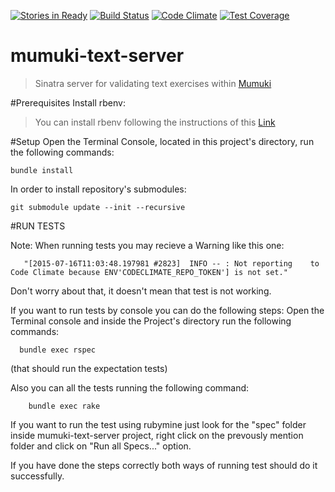 
[![Stories in Ready](https://badge.waffle.io/mumuki/mumuki-text-server.png?label=ready&title=Ready)](https://waffle.io/mumuki/mumuki-text-server)
[![Build Status](https://travis-ci.org/mumuki/mumuki-text-server.svg?branch=master)](https://travis-ci.org/mumuki/mumuki-text-server)
[![Code Climate](https://codeclimate.com/github/mumuki/mumuki-text-server/badges/gpa.svg)](https://codeclimate.com/github/mumuki/mumuki-text-server)
[![Test Coverage](https://codeclimate.com/github/mumuki/mumuki-text-server/badges/coverage.svg)](https://codeclimate.com/github/mumuki/mumuki-text-server/coverage)

# mumuki-text-server
> Sinatra server for validating text exercises within [Mumuki](http://github.com/mumuki)

#Prerequisites
  Install rbenv:

>You can install rbenv following the instructions of this [Link](http://uqbar-wiki.org/index.php?title=Gu%C3%ADa_de_Instalaci%C3%B3n_de_Ruby)

#Setup
 Open  the Terminal Console, located in this project's
 directory, run the following commands:

	bundle install

In order to install repository's submodules:

	git submodule update --init --recursive


#RUN TESTS

Note: When running tests you may recieve a Warning like this one:

`	"[2015-07-16T11:03:48.197981 #2823]  INFO -- : Not reporting 	to Code Climate because ENV'CODECLIMATE_REPO_TOKEN'] is not set."`

  Don't worry about that, it doesn't mean that test is not working.


If you want to run tests by console you can do the following steps:
	Open the Terminal console and inside the Project's directory 		run the following commands:

	  bundle exec rspec

(that should run the expectation tests)

Also you can all the tests running the following command:

	 	bundle exec rake

If you want to run the test using rubymine just look for the "spec" 	  folder inside mumuki-text-server project, right click on the   		prevously mention folder and click on "Run all Specs..." option.

If you have done the steps correctly both ways of running test should do it successfully.

